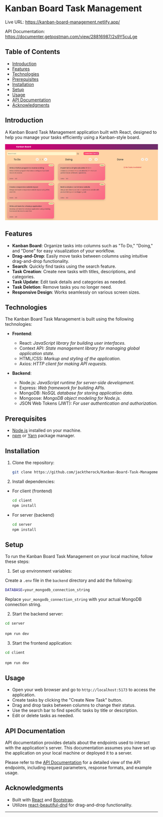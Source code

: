 # Kanban Board Task Management

Live URL: https://kanban-board-management.netlify.app/

API Documentation: https://documenter.getpostman.com/view/28816987/2s9Y5cuLge
## Table of Contents

- [Introduction](#introduction)
- [Features](#features)
- [Technologies](#technologies)
- [Prerequisites](#prerequisites)
- [Installation](#installation)
- [Setup](#setup)
- [Usage](#usage)
- [API Documentation](#api-documentation)
- [Acknowledgments](#acknowledgments)

## Introduction

A Kanban Board Task Management application built with React, designed to help you manage your tasks efficiently using a Kanban-style board.

![Kanban Board](./github/kanban-board.png)

## Features

- **Kanban Board**: Organize tasks into columns such as "To Do," "Doing," and "Done" for easy visualization of your workflow.
- **Drag-and-Drop**: Easily move tasks between columns using intuitive drag-and-drop functionality.
- **Search**: Quickly find tasks using the search feature.
- **Task Creation**: Create new tasks with titles, descriptions, and categories.
- **Task Update**: Edit task details and categories as needed.
- **Task Deletion**: Remove tasks you no longer need.
- **Responsive Design**: Works seamlessly on various screen sizes.

## Technologies

The Kanban Board Task Management is built using the following technologies:

- **Frontend**:

  - React: _JavaScript library for building user interfaces._
  - Context API: _State management library for managing global application state._
  - HTML/CSS: _Markup and styling of the application._
  - Axios: _HTTP client for making API requests._

- **Backend**:
  - Node.js: _JavaScript runtime for server-side development._
  - Express: _Web framework for building APIs._
  - MongoDB: _NoSQL database for storing application data._
  - Mongoose: _MongoDB object modeling for Node.js._
  - JSON Web Tokens (JWT): _For user authentication and authorization._

## Prerequisites

- [Node.js](https://nodejs.org/) installed on your machine.
- [npm](https://www.npmjs.com/) or [Yarn](https://yarnpkg.com/) package manager.

## Installation

1. Clone the repository:

   ```bash
   git clone https://github.com/jacktherock/Kanban-Board-Task-Management.git
   ```

2. Install dependencies:

- For client (frontend)
  ```bash
  cd client
  npm install
  ```
- For server (backend)
  ```bash
  cd server
  npm install
  ```

## Setup

To run the Kanban Board Task Management on your local machine, follow these steps:

1. Set up environment variables:

Create a `.env` file in the `backend` directory and add the following:

```bash
DATABASE=your_mongodb_connection_string
```

Replace `your_mongodb_connection_string` with your actual MongoDB connection string.

2. Start the backend server:

```bash
cd server

npm run dev
```

3. Start the frontend application:

```bash
cd client

npm run dev
```

## Usage

- Open your web browser and go to `http://localhost:5173` to access the application.
- Create tasks by clicking the "Create New Task" button.
- Drag and drop tasks between columns to change their status.
- Use the search bar to find specific tasks by title or description.
- Edit or delete tasks as needed.

## API Documentation

API documentation provides details about the endpoints used to interact with the application's server. This documentation assumes you have set up the application on your local machine or deployed it to a server.

Please refer to the [API Documentation](https://documenter.getpostman.com/view/28816987/2s9Y5cuLge) for a detailed view of the API endpoints, including request parameters, response formats, and example usage.

## Acknowledgments

- Built with [React](https://reactjs.org/) and [Bootstrap](https://getbootstrap.com/).
- Utilizes [react-beautiful-dnd](https://github.com/atlassian/react-beautiful-dnd) for drag-and-drop functionality.

---
